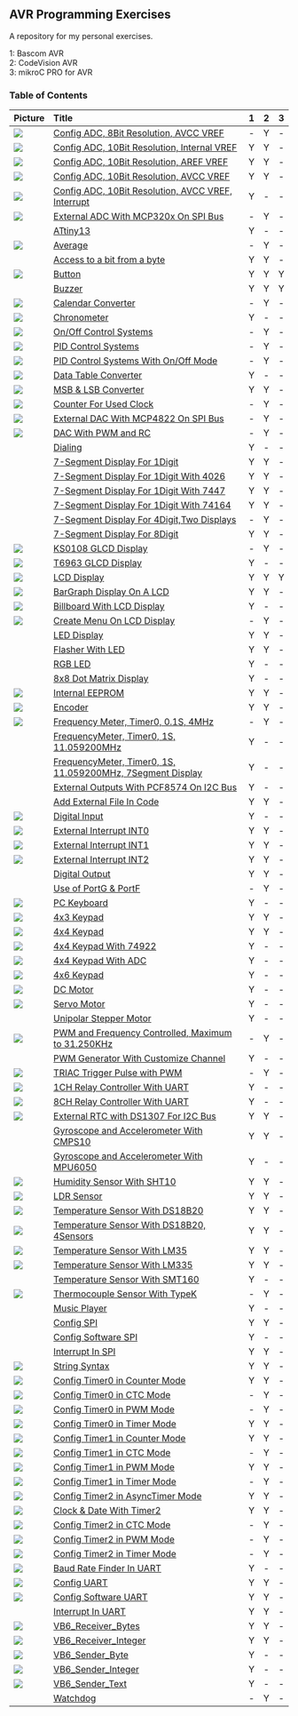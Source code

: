 ## AVR Programming Exercises
A repository for my personal exercises.

1: Bascom AVR  
2: CodeVision AVR  
3: mikroC PRO for AVR 

### Table of Contents
|Picture|Title|1|2|3|
|:------|:----|:----:|:--------:|:----:|
|![](ADC_08Bit_AVCC/Simulate/Album.png)|[Config ADC, 8Bit Resolution, AVCC VREF](ADC_08Bit_AVCC)|-|Y|-|
|![](ADC_10Bit_2V56/Simulate/Album.png)|[Config ADC, 10Bit Resolution, Internal VREF](ADC_10Bit_2V56)|Y|Y|-|
|![](ADC_10Bit_AREF/Simulate/Album.png)|[Config ADC, 10Bit Resolution, AREF VREF](ADC_10Bit_AREF)|Y|Y|-|
|![](ADC_10Bit_AVCC/Simulate/Album.png)|[Config ADC, 10Bit Resolution, AVCC VREF](ADC_10Bit_AVCC)|Y|Y|-|
|![](ADC_10Bit_AVCC_Interrupt/Simulate/Album.png)|[Config ADC, 10Bit Resolution, AVCC VREF, Interrupt](ADC_10Bit_AVCC-VREF_Interrupt)|Y|-|-|
|![](ADC_ExternalADC_MCP320x_SPI/Simulate/Album.png)|[External ADC With MCP320x On SPI Bus](ADC_ExternalADC_MCP320x_SPI)|-|Y|-|
|![]()|[ATtiny13](ATtiny13)|Y|-|-|
|![](Average/Simulate/Album.png)|[Average](Average)|-|Y|-|
|![]()|[Access to a bit from a byte](BitAccess)|Y|Y|-|
|![](Button/Simulate/Album.png)|[Button](Button)|Y|Y|Y|
|![]()|[Buzzer](Buzzer)|Y|Y|Y|
|![](CalendarConverter/Simulate/Album.png)|[Calendar Converter](CalendarConverter)|-|Y|-|
|![](Chronometer/Simulate/Album.png)|[Chronometer](Chronometer)|Y|-|-|
|![](ControlSystems_OnOff/Simulate/Album.png)|[On/Off Control Systems](ControlSystems_OnOff)|-|Y|-|
|![](ControlSystems_PID/Simulate/Album.png)|[PID Control Systems](ControlSystems_PID)|-|Y|-|
|![](ControlSystems_PID_OnOffMode/Simulate/Album.png)|[PID Control Systems With On/Off Mode](ControlSystems_PID_OnOffMode)|-|Y|-|
|![](Converter_DataTable/Simulate/Album.png)|[Data Table Converter](Converter_DataTable)|Y|-|-|
|![](Converter_MSB&LSB/Simulate/Album.png)|[MSB & LSB Converter](Converter_MSB&LSB)|Y|Y|-|
|![](CounterForUsedClock/Simulate/Album.png)|[Counter For Used Clock](CounterForUsedClock)|-|Y|-|
|![](DAC_ExternalDAC_MCP4822_SPI/Simulate/Album.png)|[External DAC With MCP4822 On SPI Bus](DAC_ExternalDAC_MCP4822_SPI)|-|Y|-|
|![](DAC_WithPWM/Simulate/Album.png)|[DAC With PWM and RC](DAC_WithPWM)|-|Y|-|
|![]()|[Dialing](Dialing)|Y|-|-|
|![]()|[7-Segment Display For 1Digit](Display_7Segment_1Digit)|Y|Y|-|
|![]()|[7-Segment Display For 1Digit With 4026](Display_7Segment_1Digit_4026)|Y|Y|-|
|![]()|[7-Segment Display For 1Digit With 7447](Display_7Segment_1Digit_7447)|Y|Y|-|
|![]()|[7-Segment Display For 1Digit With 74164](Display_7Segment_1Digit_74164)|Y|Y|-|
|![]()|[7-Segment Display For 4Digit,Two Displays](Display_7Segment_4Digit_2Display)|-|Y|-|
|![]()|[7-Segment Display For 8Digit](Display_7Segment_8Digit)|Y|Y|-|
|![](Display_GLCD_KS0108/Simulate/Album.png)|[KS0108 GLCD Display](Display_GLCD_KS0108)|-|Y|-|
|![](Display_GLCD_T6963/Simulate/Album.png)|[T6963 GLCD Display](Display_GLCD_T6963)|Y|-|-|
|![](Display_LCD/Simulate/Album.png)|[LCD Display](Display_LCD)|Y|Y|Y|
|![](Display_LCD_BarGraph/Simulate/Album.png)|[BarGraph Display On A LCD](Display_LCD_BarGraph)|Y|Y|-|
|![](Display_LCD_Billboard/Simulate/Album.png)|[Billboard With LCD Display](Display_LCD_Billboard)|Y|-|-|
|![](Display_LCD_Menu/Simulate/Album.png)|[Create Menu On LCD Display](Display_LCD_Menu)|-|Y|-|
|![]()|[LED Display](Display_LED)|Y|Y|-|
|![]()|[Flasher With LED](Display_LED_Flasher)|Y|Y|-|
|![]()|[RGB LED](Display_LED_RGB)|Y|-|-|
|![]()|[8x8 Dot Matrix Display](Display_Matrix_8x8)|Y|-|-|
|![](EEPROM/Simulate/Album.png)|[Internal EEPROM](EEPROM)|Y|Y|-|
|![](Encoder/Simulate/Album.png)|[Encoder](Encoder)|Y|Y|-|
|![](FrequencyMeter_Timer0_0.1S_4MHz/Simulate/Album.png)|[Frequency Meter, Timer0, 0.1S, 4MHz](FrequencyMeter_Timer0_0.1S_4MHz)|-|Y|-|
|![]()|[FrequencyMeter, Timer0, 1S, 11.059200MHz](FrequencyMeter_Timer0_1S_11.059200MHz)|Y|-|-|
|![]()|[FrequencyMeter, Timer0, 1S, 11.059200MHz, 7Segment Display](FrequencyMeter_Timer0_1S_11.059200MHz_7Segment)|Y|-|-|
|![]()|[External Outputs With PCF8574 On I2C Bus](IO_ExternalOutputs_PCF8574_I2C)|Y|-|-|
|![]()|[Add External File In Code](Include)|Y|Y|-|
|![](IO_Input/Simulate/Album.png)|[Digital Input](IO_Input)|Y|-|-|
|![](Interrupt_INT0/Simulate/Album.png)|[External Interrupt INT0](Interrupt_INT0)|Y|Y|-|
|![](Interrupt_INT1/Simulate/Album.png)|[External Interrupt INT1](Interrupt_INT1)|Y|Y|-|
|![](Interrupt_INT2/Simulate/Album.png)|[External Interrupt INT2](Interrupt_INT2)|Y|Y|-|
|![]()|[Digital Output](IO_Output)|Y|Y|-|
|![]()|[Use of PortG & PortF](IO_PortG&PortF)|-|Y|-|
|![](Keyboard_PC/Hardware/Album.png)|[PC Keyboard](Keyboard_PC)|Y|-|-|
|![](Keypad_4x3/Simulate/Album.png)|[4x3 Keypad](Keypad_4x3)|Y|Y|-|
|![](Keypad_4x4/Simulate/Album.png)|[4x4 Keypad](Keypad_4x4)|Y|Y|-|
|![](Keypad_4x4_Using74922/Simulate/Album.png)|[4x4 Keypad With 74922](Keypad_4x4_74922)|Y|-|-|
|![](Keypad_4x4_UsingADC/Simulate/Album.png)|[4x4 Keypad With ADC](Keypad_4x4_ADC)|Y|-|-|
|![](Keypad_4x6/Simulate/Album.png)|[4x6 Keypad](Keypad_4x6)|Y|-|-|
|![](Motor_DC/Simulate/Album.png)|[DC Motor](Motor_DC)|Y|-|-|
|![](Motor_Servo/Simulate/Album.png)|[Servo Motor](Motor_Servo)|Y|-|-|
|![]()|[Unipolar Stepper Motor](Motor_UnipolarStepper)|Y|-|-|
|![](PulseGenerator_PWM&FrequencyControlled_31.250KHz/Simulate/Album.png)|[PWM and Frequency Controlled, Maximum to 31.250KHz](PulseGenerator_PWM&FrequencyControlled_31.250KHz)|-|Y|-|
|![]()|[PWM Generator With Customize Channel](PulseGenerator_PWMwithCustomizeChannel)|Y|-|-|
|![](PulseGenerator_TriacTriggerPulseWithPWM/Simulate/Album.png)|[TRIAC Trigger Pulse with PWM](PulseGenerator_TriacTriggerPulseWithPWM)|-|Y|-|
|![](RelayController_UART_1CH/Simulate/Album.png)|[1CH Relay Controller With UART](RelayController_UART_1CH)|Y|-|-|
|![](RelayController_UART_8CH/Simulate/Album.png)|[8CH Relay Controller With UART](RelayController_UART_8CH)|Y|-|-|
|![](RTC_DS1307/Simulate/Album.png)|[External RTC with DS1307 For I2C Bus](RTC_DS1307)|Y|Y|-|
|![]()|[Gyroscope and Accelerometer With CMPS10](Sensor_Gyroscope&Accelerometer_CMPS10)|Y|Y|-|
|![]()|[Gyroscope and Accelerometer With MPU6050](Sensor_Gyroscope&Accelerometer_MPU6050)|Y|-|-|
|![](Sensor_Humidity_SHT10/Simulate/Album.png)|[Humidity Sensor With SHT10](Sensor_Humidity_SHT10)|Y|Y|-|
|![](Sensor_LDR/Simulate/Album.png)|[LDR Sensor](Sensor_LDR)|Y|Y|-|
|![](Sensor_Temperature_DS18B20/Simulate/Album.png)|[Temperature Sensor With DS18B20](Sensor_Temperature_DS18B20)|Y|Y|-|
|![](Sensor_Temperature_DS18B20_4Sensors/Simulate/Album.png)|[Temperature Sensor With DS18B20, 4Sensors](Sensor_Temperature_DS18B20_4Sensors)|Y|Y|-|
|![](Sensor_Temperature_LM35/Simulate/Album.png)|[Temperature Sensor With LM35](Sensor_Temperature_LM35)|Y|Y|-|
|![](Sensor_Temperature_LM335/Simulate/Album.png)|[Temperature Sensor With LM335](Sensor_Temperature_LM335)|Y|Y|-|
|![]()|[Temperature Sensor With SMT160](Sensor_Temperature_SMT160)|Y|-|-|
|![](Sensor_Thermocouple_TypeK/Simulate/Album.png)|[Thermocouple Sensor With TypeK](Sensor_Thermocouple_TypeK)|-|Y|-|
|![]()|[Music Player](Sound_MusicPlayer)|Y|-|-|
|![]()|[Config SPI](SPI_Config)|Y|Y|-|
|![]()|[Config Software SPI](SPI_SoftwareSPI)|Y|-|-|
|![]()|[Interrupt In SPI](SPI_Interrupt)|Y|Y|-|
|![](String_Syntax/Simulate/Album.png)|[String Syntax](String_Syntax)|Y|Y|-|
|![](Timer0_Counter/Simulate/Album.png)|[Config Timer0 in Counter Mode](Timer0_Counter)|Y|Y|-|
|![](Timer0_CTC/Simulate/Album.png)|[Config Timer0 in CTC Mode](Timer0_CTC)|-|Y|-|
|![](Timer0_PWM/Simulate/Album.png)|[Config Timer0 in PWM Mode](Timer0_PWM)|-|Y|-|
|![](Timer0_Timer/Simulate/Album.png)|[Config Timer0 in Timer Mode](Timer0_Timer)|Y|Y|-|
|![](Timer1_Counter/Simulate/Album.png)|[Config Timer1 in Counter Mode](Timer1_Counter)|Y|Y|-|
|![](Timer1_CTC/Simulate/Album.png)|[Config Timer1 in CTC Mode](Timer1_CTC)|-|Y|-|
|![](Timer1_PWM/Simulate/Album.png)|[Config Timer1 in PWM Mode](Timer1_PWM)|Y|Y|-|
|![](Timer1_Timer/Simulate/Album.png)|[Config Timer1 in Timer Mode](Timer1_Timer)|-|Y|-|
|![](Timer2_AsyncTimer/Simulate/Album.png)|[Config Timer2 in AsyncTimer Mode](Timer2_AsyncTimer)|Y|Y|-|
|![](Timer2_Clock&Date/Simulate/Album.png)|[Clock & Date With Timer2](Timer2_Clock&Date)|Y|Y|-|
|![](Timer2_CTC/Simulate/Album.png)|[Config Timer2 in CTC Mode](Timer2_CTC)|-|Y|-|
|![](Timer2_PWM/Simulate/Album.png)|[Config Timer2 in PWM Mode](Timer2_PWM)|-|Y|-|
|![](Timer2_Timer/Simulate/Album.png)|[Config Timer2 in Timer Mode](Timer2_Timer)|-|Y|-|
|![](UART_BaudRateFinder/Simulate/Album.png)|[Baud Rate Finder In UART](UART_BaudRateFinder)|Y|-|-|
|![](UART_Config/Simulate/Album.png)|[Config UART](UART_Config)|Y|Y|-|
|![](UART_SoftwareUART/Simulate/Album.png)|[Config Software UART](UART_SoftwareUART)|Y|Y|-|
|![]()|[Interrupt In UART](UART_Interrupt)|Y|Y|-|
|![](VB6_Receiver_Bytes/Code_VB6/Album.jpg)|[VB6_Receiver_Bytes](VB6_Receiver_Bytes)|Y|Y|-|
|![](VB6_Receiver_Integer/Code_VB6/Album.jpg)|[VB6_Receiver_Integer](VB6_Receiver_Integer)|Y|Y|-|
|![](VB6_Sender_Byte/Code_VB6/Album.jpg)|[VB6_Sender_Byte](VB6_Sender_Byte)|Y|-|-|
|![](VB6_Sender_Integer/Code_VB6/Album.jpg) |[VB6_Sender_Integer](VB6_Sender_Integer)|Y|-|-|
|![](VB6_Sender_Text/Code_VB6/Album.jpg) |[VB6_Sender_Text](VB6_Sender_Text)|Y|-|-|
|![]()|[Watchdog](Watchdog)|-|Y|-|



